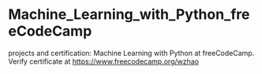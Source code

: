 # Machine_Learning_with_Python_freeCodeCamp
projects and certification: Machine Learning with Python at freeCodeCamp. Verify certificate at https://www.freecodecamp.org/wzhao
